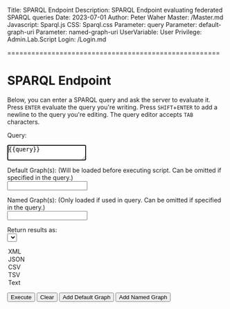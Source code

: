 ﻿Title: SPARQL Endpoint
Description: SPARQL Endpoint evaluating federated SPARQL queries
Date: 2023-07-01
Author: Peter Waher
Master: /Master.md
Javascript: Sparql.js
CSS: Sparql.css
Parameter: query
Parameter: default-graph-uri
Parameter: named-graph-uri
UserVariable: User
Privilege: Admin.Lab.Script
Login: /Login.md

=====================================================

SPARQL Endpoint
==================

Below, you can enter a SPARQL query and ask the server to evaluate it.
Press `ENTER` evaluate the query you're writing. 
Press `SHIFT`+`ENTER` to add a newline to the query you're editing.
The query editor accepts `TAB` characters.

<form id="QueryForm" action="/sparql" method="post" enctype="application/x-www-form-urlencoded">

Query:  
<textarea id="query" name="query" autofocus="autofocus" wrap="hard" onkeydown="return QueryKeyDown(this,event);">{{query}}</textarea>

Default Graph\(s): (Will be loaded before executing script. Can be omitted if specified in the query.)  
<input type="text" id="defaultGraph1" name="default-graph-uri"/>

Named Graph\(s): (Only loaded if used in query. Can be omitted if specified in the query.)  
<input type="text" id="namedGraph1" name="named-graph-uri"/>

Return results as:  
<select id="ReturnType">
<option selected value="Xml">XML</option>
<option value="Json">JSON</option>
<option value="Csv">CSV</option>
<option value="Tsv">TSV</option>
<option value="Text">Text</option>
</select>

<button type="button" onclick="ExecuteQuery()">Execute</button>
<button type="button" onclick="ClearAll();">Clear</button>
<button type="button" onclick="AddDefaultGraph();">Add Default Graph</button>
<button type="button" onclick="AddNamedGraph();">Add Named Graph</button>

</form>

<fieldset id="Result" style="display:none">
<legend>Result</legend>
</fieldset>
